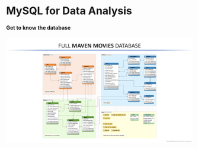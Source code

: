 # MySQL for Data Analysis

#### Get to know the database

![image](https://github.com/swapniljadhav96/ScatterPie_Analytics/blob/main/Task2_SQL/maven_movies_database.jpg)